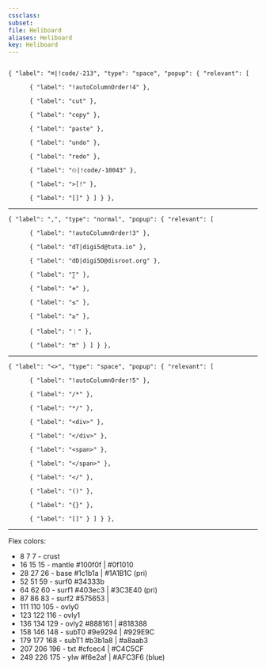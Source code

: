 ```yaml
---
cssclass:
subset:
file: Heliboard
aliases: Heliboard
key: Heliboard
---
```

```

{ "label": "⌘|!code/-213", "type": "space", "popup": { "relevant": [

      { "label": "!autoColumnOrder!4" },

      { "label": "️cut" },

      { "label": "copy" },

      { "label": "paste" },

      { "label": "undo" },

      { "label": "redo" },

      { "label": "⏲|!code/-10043" },

      { "label": ">[!" },

      { "label": "[]" } ] } },
```

---
```
{ "label": ",", "type": "normal", "popup": { "relevant": [

      { "label": "!autoColumnOrder!3" },

      { "label": "dT|digi5d@tuta.io" },

      { "label": "dD|digi5D@disroot.org" },

      { "label": "∑" },

      { "label": "≉" },

      { "label": "≤" },

      { "label": "≥" },

      { "label": "︱" },

      { "label": "π" } ] } },
```

---
```
{ "label": "<>", "type": "space", "popup": { "relevant": [

      { "label": "!autoColumnOrder!5" },

      { "label": "/*" },

      { "label": "*/" },

      { "label": "<div>" },

      { "label": "</div>" },

      { "label": "<span>" },

      { "label": "</span>" },

      { "label": "</" },

      { "label": "()" },

      { "label": "{}" },

      { "label": "[]" } ] } },
```

---

Flex colors:
-  8 7 7 - crust 
-  16 15 15 - mantle #100f0f | #0f1010
-  28 27 26 - base #1c1b1a | #1A1B1C (pri)
-  52 51 59 - surf0 #34333b
-  64 62 60 - surf1 #403ec3 | #3C3E40 (pri)
-  87 86 83 - surf2 #575653 | 
-  111 110 105 - ovly0
-  123 122 116 - ovly1 
-  136 134 129 - ovly2 #888161 | #818388
-  158 146 148 - subT0 #9e9294 | #929E9C
-  179 177 168 - subT1 #b3b1a8 | #a8aab3
-  207 206 196 - txt #cfcec4 | #C4C5CF
-  249 226 175 - ylw #f6e2af | #AFC3F6 (blue)